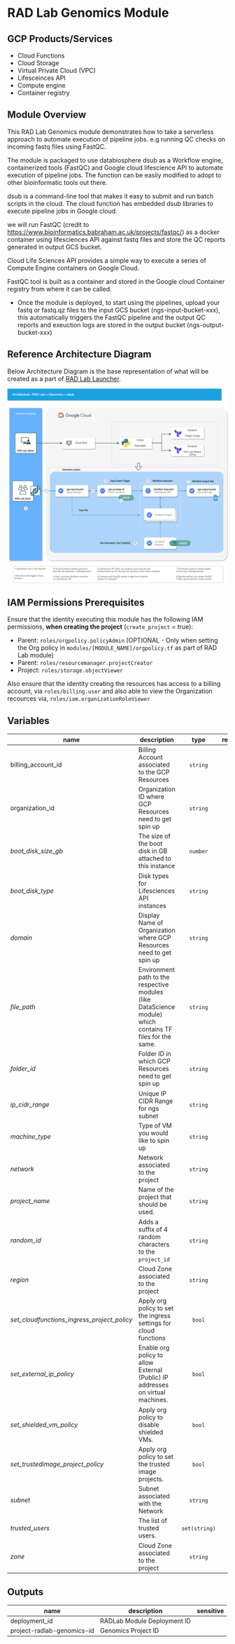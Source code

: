 # RAD Lab Genomics Module

## GCP Products/Services 

* Cloud Functions
* Cloud Storage
* Virtual Private Cloud (VPC)
* Lifesceinces API
* Compute engine
* Container registry


## Module Overview 

This RAD Lab Genomics module demonstrates how to take a serverless approach to automate execution of pipeline jobs. e.g running QC checks on incoming fastq files using FastQC.

The module is packaged to use databiosphere dsub as a Workflow engine, containerized tools (FastQC) and Google cloud lifescience API to automate execution of pipeline jobs. The function can be easily modified to adopt to other bioinformatic tools out there.

dsub is a command-line tool that makes it easy to submit and run batch scripts in the cloud. The cloud function has embedded dsub libraries to execute pipeline jobs in Google cloud.

we will run FastQC (credit to https://www.bioinformatics.babraham.ac.uk/projects/fastqc/) as a docker container using lifesciences API against fastq files and store the QC reports generated in output GCS bucket.

Cloud Life Sciences API provides a simple way to execute a series of Compute Engine containers on Google Cloud.

FastQC tool is built as a container and stored in the Google cloud Container registry from where it can be called. 

* Once the module is deployed, to start using the pipelines, upload your fastq or fastq.qz files to the input GCS bucket (ngs-input-bucket-xxx), this automatically triggers the FastQC pipeline and the output QC reports and exeuction logs are stored in the output bucket (ngs-output-bucket-xxx)


## Reference Architecture Diagram

Below Architecture Diagram is the base representation of what will be created as a part of [RAD Lab Launcher](../../radlab-launcher/radlab.py).

![](../../docs/images/V3_Genomics.png)

## IAM Permissions Prerequisites

Ensure that the identity executing this module has the following IAM permissions, **when creating the project** (`create_project` = true): 
- Parent: `roles/orgpolicy.policyAdmin` (OPTIONAL - Only when setting the Org policy in `modules/[MODULE_NAME]/orgpolicy.tf` as part of RAD Lab module)
- Parent: `roles/resourcemanager.projectCreator`
- Project: `roles/storage.objectViewer`

Also ensure that the identity creating the resources has access to a billing account, via `roles/billing.user` and also able to view the Organization recources via, `roles/iam.organizationRoleViewer`

<!-- BEGIN TFDOC -->
## Variables

| name | description | type | required | default |
|---|---|:---: |:---:|:---:|
| billing_account_id | Billing Account associated to the GCP Resources | <code title="">string</code> | ✓ |  |
| organization_id | Organization ID where GCP Resources need to get spin up | <code title="">string</code> | ✓ |  |
| *boot_disk_size_gb* | The size of the boot disk in GB attached to this instance | <code title="">number</code> |  | <code title="">100</code> |
| *boot_disk_type* | Disk types for Lifesciences API instances | <code title="">string</code> |  | <code title="">PD_SSD</code> |
| *domain* | Display Name of Organization where GCP Resources need to get spin up | <code title="">string</code> |  | <code title=""></code> |
| *file_path* | Environment path to the respective modules (like DataScience module) which contains TF files for the same. | <code title="">string</code> |  | <code title=""></code> |
| *folder_id* | Folder ID in which GCP Resources need to get spin up | <code title="">string</code> |  | <code title=""></code> |
| *ip_cidr_range* | Unique IP CIDR Range for ngs subnet | <code title="">string</code> |  | <code title="">10.142.190.0/24</code> |
| *machine_type* | Type of VM you would like to spin up | <code title="">string</code> |  | <code title="">n1-standard-2</code> |
| *network* | Network associated to the project | <code title="">string</code> |  | <code title="">ngs-network</code> |
| *project_name* | Name of the project that should be used. | <code title="">string</code> |  | <code title="">radlab-genomics-dsub</code> |
| *random_id* | Adds a suffix of 4 random characters to the `project_id` | <code title="">string</code> |  | <code title="">null</code> |
| *region* | Cloud Zone associated to the project | <code title="">string</code> |  | <code title="">europe-west2</code> |
| *set_cloudfunctions_ingress_project_policy* | Apply org policy to set the ingress settings for cloud functions | <code title="">bool</code> |  | <code title="">true</code> |
| *set_external_ip_policy* | Enable org policy to allow External (Public) IP addresses on virtual machines. | <code title="">bool</code> |  | <code title="">true</code> |
| *set_shielded_vm_policy* | Apply org policy to disable shielded VMs. | <code title="">bool</code> |  | <code title="">true</code> |
| *set_trustedimage_project_policy* | Apply org policy to set the trusted image projects. | <code title="">bool</code> |  | <code title="">true</code> |
| *subnet* | Subnet associated with the Network | <code title="">string</code> |  | <code title="">subnet-ngs-network</code> |
| *trusted_users* | The list of trusted users. | <code title="set&#40;string&#41;">set(string)</code> |  | <code title="">[]</code> |
| *zone* | Cloud Zone associated to the project | <code title="">string</code> |  | <code title="">europe-west2-*</code> |

## Outputs

| name | description | sensitive |
|---|---|:---:|
| deployment_id | RADLab Module Deployment ID |  |
| project-radlab-genomics-id | Genomics Project ID |  |
<!-- END TFDOC -->
